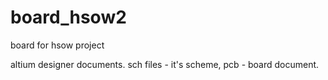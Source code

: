 # board_hsow2
board for hsow project

altium designer documents. sch files - it's scheme, pcb - board document.
